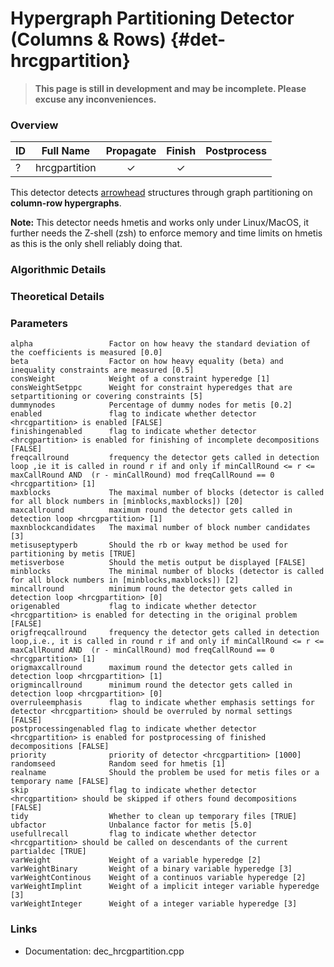 # Hypergraph Partitioning Detector (Columns & Rows) {#det-hrcgpartition}
> **This page is still in development and may be incomplete. Please excuse any inconveniences.**

### Overview

| ID |          Full Name          | Propagate | Finish | Postprocess |
|----|-----------------------------|:---------:|:------:|:-----------:|
| ?  | hrcgpartition               | ✓ | ✓ |   |


This detector detects [arrowhead](#arrowhead) structures through graph partitioning on **column-row hypergraphs**.

**Note:** This detector needs hmetis and works only under Linux/MacOS, it further needs the Z-shell (zsh)
to enforce memory and time limits on hmetis as this is the only shell reliably doing that.

### Algorithmic Details

### Theoretical Details

### Parameters

    alpha                 Factor on how heavy the standard deviation of the coefficients is measured [0.0]
    beta                  Factor on how heavy equality (beta) and inequality constraints are measured [0.5]
    consWeight            Weight of a constraint hyperedge [1]
    consWeightSetppc      Weight for constraint hyperedges that are setpartitioning or covering constraints [5]
    dummynodes            Percentage of dummy nodes for metis [0.2]
    enabled               flag to indicate whether detector <hrcgpartition> is enabled [FALSE]
    finishingenabled      flag to indicate whether detector <hrcgpartition> is enabled for finishing of incomplete decompositions [FALSE]
    freqcallround         frequency the detector gets called in detection loop ,ie it is called in round r if and only if minCallRound <= r <= maxCallRound AND  (r - minCallRound) mod freqCallRound == 0 <hrcgpartition> [1]
    maxblocks             The maximal number of blocks (detector is called for all block numbers in [minblocks,maxblocks]) [20]
    maxcallround          maximum round the detector gets called in detection loop <hrcgpartition> [1]
    maxnblockcandidates   The maximal number of block number candidates [3]
    metisuseptyperb       Should the rb or kway method be used for partitioning by metis [TRUE]
    metisverbose          Should the metis output be displayed [FALSE]
    minblocks             The minimal number of blocks (detector is called for all block numbers in [minblocks,maxblocks]) [2]
    mincallround          minimum round the detector gets called in detection loop <hrcgpartition> [0]
    origenabled           flag to indicate whether detector <hrcgpartition> is enabled for detecting in the original problem [FALSE]
    origfreqcallround     frequency the detector gets called in detection loop,i.e., it is called in round r if and only if minCallRound <= r <= maxCallRound AND  (r - minCallRound) mod freqCallRound == 0 <hrcgpartition> [1]
    origmaxcallround      maximum round the detector gets called in detection loop <hrcgpartition> [1]
    origmincallround      minimum round the detector gets called in detection loop <hrcgpartition> [0]
    overruleemphasis      flag to indicate whether emphasis settings for detector <hrcgpartition> should be overruled by normal settings [FALSE]
    postprocessingenabled flag to indicate whether detector <hrcgpartition> is enabled for postprocessing of finished decompositions [FALSE]
    priority              priority of detector <hrcgpartition> [1000]
    randomseed            Random seed for hmetis [1]
    realname              Should the problem be used for metis files or a temporary name [FALSE]
    skip                  flag to indicate whether detector <hrcgpartition> should be skipped if others found decompositions [FALSE]
    tidy                  Whether to clean up temporary files [TRUE]
    ubfactor              Unbalance factor for metis [5.0]
    usefullrecall         flag to indicate whether detector <hrcgpartition> should be called on descendants of the current partialdec [TRUE]
    varWeight             Weight of a variable hyperedge [2]
    varWeightBinary       Weight of a binary variable hyperedge [3]
    varWeightContinous    Weight of a continuos variable hyperedge [2]
    varWeightImplint      Weight of a implicit integer variable hyperedge [3]
    varWeightInteger      Weight of a integer variable hyperedge [3]


### Links
 * Documentation: dec_hrcgpartition.cpp

